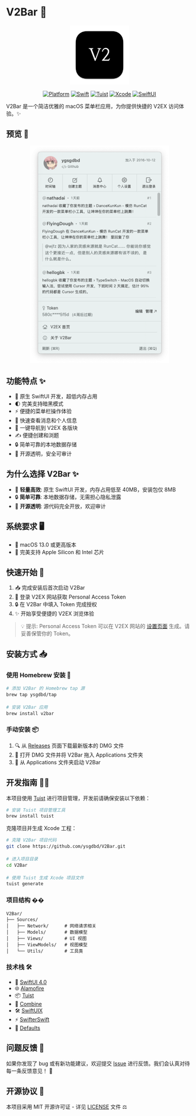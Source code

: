 # V2Bar 🌟

<div align="center">
    <img src="Screenshots/icon.png" width="160" height="160" alt="V2Bar Icon">
</div>

<div align="center">

[![Platform](https://img.shields.io/badge/platform-macOS%2013%2B-brightgreen)](https://github.com/ysgdbd/V2Bar/releases/latest)
[![Swift](https://img.shields.io/badge/Swift-5.9-orange)](https://github.com/ysgdbd/V2Bar)
[![Tuist](https://img.shields.io/badge/Powered%20by-Tuist-blue)](https://tuist.io)
[![Xcode](https://img.shields.io/badge/Xcode-15.0%2B-blue)](https://developer.apple.com/xcode/)
[![SwiftUI](https://img.shields.io/badge/SwiftUI-4.0-blue)](https://developer.apple.com/xcode/swiftui/)

</div>

V2Bar 是一个简洁优雅的 macOS 菜单栏应用，为你提供快捷的 V2EX 访问体验。✨

## 预览 👀

<div align="center">
    <img src="Screenshots/preview.png" width="375" alt="V2Bar Preview">
</div>

## 功能特点 ✨

- 🚀 原生 SwiftUI 开发，超低内存占用
- 🌓 完美支持暗黑模式
- ⚡️ 便捷的菜单栏操作体验
- 👤 快速查看消息和个人信息
- 🔗 一键导航到 V2EX 各版块
- ✍️ 便捷创建和浏题
- 🔒 简单可靠的本地数据存储
- 📖 开源透明，安全可审计

## 为什么选择 V2Bar ✨

- 🚀 **轻量高效**: 原生 SwiftUI 开发，内存占用低至 40MB，安装包仅 8MB
- 🔒 **简单可靠**: 本地数据存储，无需担心隐私泄露
- 👀 **开源透明**: 源代码完全开放，欢迎审计

## 系统要求 🖥

- 📱 macOS 13.0 或更高版本
- 💪 完美支持 Apple Silicon 和 Intel 芯片

## 快速开始 🚀

1. 📥 完成安装后首次启动 V2Bar
2. 🔑 登录 V2EX 网站获取 Personal Access Token
3. 🔒 在 V2Bar 中填入 Token 完成授权
4. ✨ 开始享受便捷的 V2EX 浏览体验

> 💡 提示: Personal Access Token 可以在 V2EX 网站的 [设置页面](https://v2ex.com/settings) 生成。请妥善保管你的 Token。

## 安装方式 📥

### 使用 Homebrew 安装 🍺

```bash
# 添加 V2Bar 的 Homebrew tap 源
brew tap ysgdbd/tap

# 安装 V2Bar 应用
brew install v2bar
```

### 手动安装 📦

1. 🔍 从 [Releases](https://github.com/ysgdbd/V2Bar/releases) 页面下载最新版本的 DMG 文件
2. 💾 打开 DMG 文件并将 V2Bar 拖入 Applications 文件夹
3. 🚀 从 Applications 文件夹启动 V2Bar

## 开发指南 👨‍💻

本项目使用 [Tuist](https://tuist.io) 进行项目管理，开发前请确保安装以下依赖：

```bash
# 安装 Tuist 项目管理工具
brew install tuist
```

克隆项目并生成 Xcode 工程：

```bash
# 克隆 V2Bar 项目代码
git clone https://github.com/ysgdbd/V2Bar.git

# 进入项目目录
cd V2Bar

# 使用 Tuist 生成 Xcode 项目文件
tuist generate
```

### 项目结构 ��

```
V2Bar/
├── Sources/
│   ├── Network/      # 网络请求相关
│   ├── Models/       # 数据模型
│   ├── Views/        # UI 视图
│   ├── ViewModels/   # 视图模型
│   └── Utils/        # 工具类
```

### 技术栈 🛠

- 🎯 [SwiftUI 4.0](https://developer.apple.com/xcode/swiftui/)
- 🌐 [Alamofire](https://github.com/Alamofire/Alamofire)
- 📦 [Tuist](https://tuist.io)
- 🔄 [Combine](https://developer.apple.com/documentation/combine)
- 🛠 [SwiftUIX](https://github.com/SwiftUIX/SwiftUIX)
- ⚡️ [SwifterSwift](https://github.com/SwifterSwift/SwifterSwift)
- 💾 [Defaults](https://github.com/sindresorhus/Defaults)

## 问题反馈 💭

如果你发现了 bug 或有新功能建议，欢迎提交 [Issue](https://github.com/ysgdbd/V2Bar/issues) 进行反馈。我们会认真对待每一条反馈意见！ 🙏

## 开源协议 📄

本项目采用 MIT 开源许可证 - 详见 [LICENSE](LICENSE) 文件 ⚖️